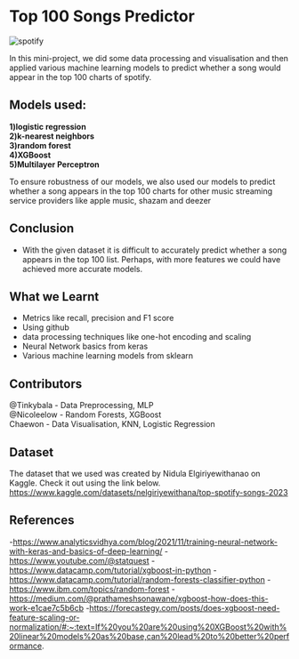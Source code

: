 # Top 100 Songs Predictor
![spotify](https://github.com/Tinkybala/Spotify-Top-Song-Prediction/assets/101686061/d1db90db-3f4b-43a3-bfd2-5c8796d1e801)


In this mini-project, we did some data processing and visualisation and then applied various machine learning models to predict whether a song would appear in the top 100 charts of spotify.
## Models used:

**1)logistic regression**\
**2)k-nearest neighbors**\
**3)random forest**\
**4)XGBoost**\
**5)Multilayer Perceptron**

To ensure robustness of our models, we also used our models to predict whether a song appears in the top 100 charts for other music streaming service providers like apple music, shazam and deezer


## Conclusion
- With the given dataset it is difficult to accurately predict whether a song appears in the top 100 list. Perhaps, with more features we could have achieved more accurate models.

## What we Learnt
- Metrics like recall, precision and F1 score
- Using github
- data processing techniques like one-hot encoding and scaling
- Neural Network basics from keras
- Various machine learning models from sklearn

## Contributors
@Tinkybala - Data Preprocessing, MLP\
@Nicoleelow - Random Forests, XGBoost\
Chaewon - Data Visualisation, KNN, Logistic Regression

## Dataset
The dataset that we used was created by Nidula Elgiriyewithanao on Kaggle. Check it out using the link below.\
https://www.kaggle.com/datasets/nelgiriyewithana/top-spotify-songs-2023

## References
-https://www.analyticsvidhya.com/blog/2021/11/training-neural-network-with-keras-and-basics-of-deep-learning/
-https://www.youtube.com/@statquest
-https://www.datacamp.com/tutorial/xgboost-in-python
-https://www.datacamp.com/tutorial/random-forests-classifier-python
-https://www.ibm.com/topics/random-forest
-https://medium.com/@prathameshsonawane/xgboost-how-does-this-work-e1cae7c5b6cb
-https://forecastegy.com/posts/does-xgboost-need-feature-scaling-or-normalization/#:~:text=If%20you%20are%20using%20XGBoost%20with%20linear%20models%20as%20base,can%20lead%20to%20better%20performance.

